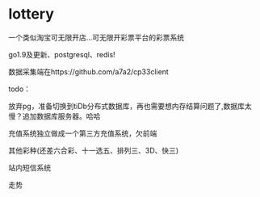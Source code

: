 # lottery
一个类似淘宝可无限开店...可无限开彩票平台的彩票系统

go1.9及更新、postgresql、redis! 

数据采集端在https://github.com/a7a2/cp33client

todo：

放弃pg，准备切换到tiDb分布式数据库，再也需要想内存结算问题了,数据库太慢？追加数据库服务器。哈哈

充值系统独立做成一个第三方充值系统，欠前端

其他彩种(还差六合彩、十一选五、排列三、3D、快三)

站内短信系统

走势

